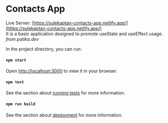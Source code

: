 # Contacts App

Live Server: [https://sulekaptan-contacts-app.netlify.app/](https://sulekaptan-contacts-app.netlify.app/)
<br/>
It is a basic application designed to promote useState and useEffect usage.
<i>from patika.dev</i>


In the project directory, you can run:
#### `npm start`

Open [http://localhost:3000](http://localhost:3000) to view it in your browser.

#### `npm test`

See the section about [running tests](https://facebook.github.io/create-react-app/docs/running-tests) for more information.

#### `npm run build`

See the section about [deployment](https://facebook.github.io/create-react-app/docs/deployment) for more information.


